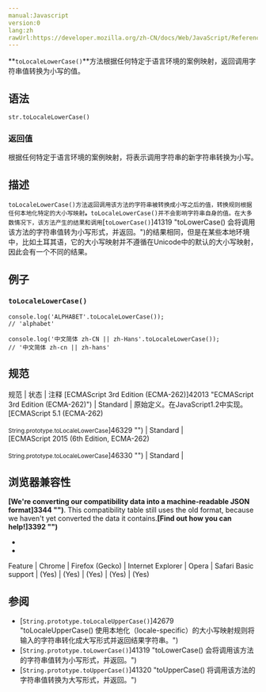```yaml
---
manual:Javascript
version:0
lang:zh
rawUrl:https://developer.mozilla.org/zh-CN/docs/Web/JavaScript/Reference/Global_Objects/String/toLocaleLowerCase#
---
```






**`toLocaleLowerCase()`**方法根据任何特定于语言环境的案例映射，返回调用字符串值转换为小写的值。


## 语法<a name="语法"></a>

```
str.toLocaleLowerCase()
```

### 返回值<a name="返回值"></a>


根据任何特定于语言环境的案例映射，将表示调用字符串的新字符串转换为小写。


## 描述<a name="描述"></a>


`toLocaleLowerCase()方法返回调用该方法的字符串被转换成小写之后的值，转换规则根据任何本地化特定的大小写映射`**`。`**`toLocaleLowerCase()并不会影响字符串自身的值。在大多数情况下，该方法产生的结果和调用`[`toLowerCase()`]41319 "toLowerCase() 会将调用该方法的字符串值转为小写形式，并返回。")的结果相同，但是在某些本地环境中，比如土耳其语，它的大小写映射并不遵循在Unicode中的默认的大小写映射，因此会有一个不同的结果。


## 例子<a name="例子"></a>

### `toLocaleLowerCase()`<a name="使用toLocaleLowerCase()"></a>

```
console.log('ALPHABET'.toLocaleLowerCase()); 
// 'alphabet'

console.log('中文简体 zh-CN || zh-Hans'.toLocaleLowerCase());
// '中文简体 zh-cn || zh-hans'
```

## 规范<a name="规范"></a>

规范 | 状态 | 注释 
[ECMAScript 3rd Edition (ECMA-262)]42013 "ECMAScript 3rd Edition (ECMA-262)") | Standard | 原始定义。在JavaScript1.2中实现。 
[ECMAScript 5.1 (ECMA-262)<br></br><small>String.prototype.toLocaleLowerCase</small>]46329 "") | Standard |  
[ECMAScript 2015 (6th Edition, ECMA-262)<br></br><small>String.prototype.toLocaleLowerCase</small>]46330 "") | Standard |  


## 浏览器兼容性<a name="浏览器兼容性"></a>


**[We&#39;re converting our compatibility data into a machine-readable JSON format]3344 "")**. This compatibility table still uses the old format, because we haven&#39;t yet converted the data it contains.**[Find out how you can help!]3392 "")**


* 
* 

Feature | Chrome | Firefox (Gecko) | Internet Explorer | Opera | Safari 
Basic support | (Yes) | (Yes) | (Yes) | (Yes) | (Yes) 





## 参阅<a name="参阅"></a>

* [`String.prototype.toLocaleUpperCase()`]42679 "toLocaleUpperCase() 使用本地化（locale-specific）的大小写映射规则将输入的字符串转化成大写形式并返回结果字符串。")
* [`String.prototype.toLowerCase()`]41319 "toLowerCase() 会将调用该方法的字符串值转为小写形式，并返回。")
* [`String.prototype.toUpperCase()`]41320 "toUpperCase() 将调用该方法的字符串值转换为大写形式，并返回。")



